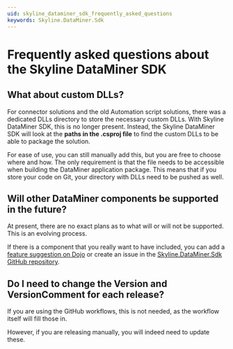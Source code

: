 ```yaml
---
uid: skyline_dataminer_sdk_frequently_asked_questions
keywords: Skyline.DataMiner.Sdk
---
```


# Frequently asked questions about the Skyline DataMiner SDK

## What about custom DLLs?

For connector solutions and the old Automation script solutions, there was a dedicated DLLs directory to store the necessary custom DLLs. With Skyline DataMiner SDK, this is no longer present. Instead, the Skyline DataMiner SDK will look at the **paths in the .csproj file** to find the custom DLLs to be able to package the solution.

For ease of use, you can still manually add this, but you are free to choose where and how. The only requirement is that the file needs to be accessible when building the DataMiner application package. This means that if you store your code on Git, your directory with DLLs need to be pushed as well.

## Will other DataMiner components be supported in the future?

At present, there are no exact plans as to what will or will not be supported. This is an evolving process.

If there is a component that you really want to have included, you can add a [feature suggestion on Dojo](https://community.dataminer.services/feature-suggestions) or create an issue in the [Skyline.DataMiner.Sdk GitHub repository](https://github.com/SkylineCommunications/Skyline.DataMiner.Sdk).

## Do I need to change the Version and VersionComment for each release?

If you are using the GitHub workflows, this is not needed, as the workflow itself will fill those in.

However, if you are releasing manually, you will indeed need to update these.
